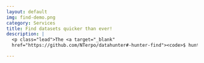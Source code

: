 ```yaml
---
layout: default
img: find-demo.png
category: Services
title: Find datasets quicker than ever!
description: |
  <p class="lead">The <a target="_blank"
  href="https://github.com/NTerpo/datahunter#-hunter-find"><code>$ hunter find</code></a> command lets you access, quicker than ever, the 3 most popular datasets corresponding to a keyword</p>

---
```

